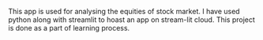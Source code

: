 This app is used for analysing the equities of stock market.
I have used python along with streamlit to hoast an app on stream-lit cloud.
This project is done as a part of learning process.
